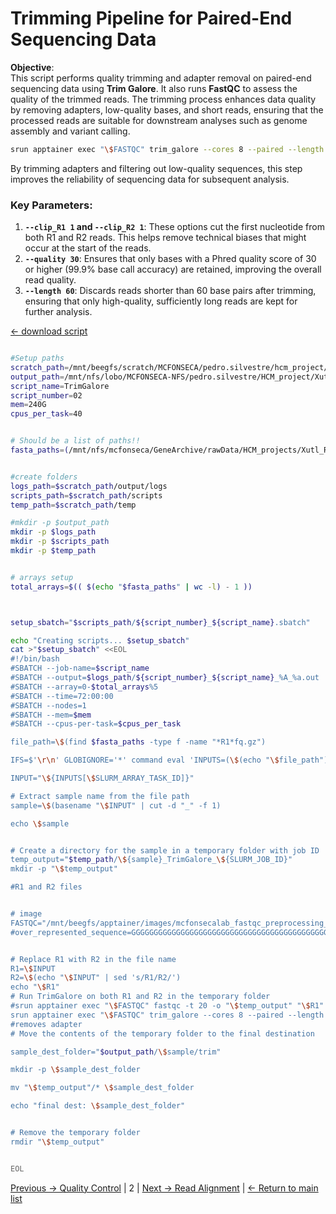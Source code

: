 # Trimming Pipeline for Paired-End Sequencing Data

**Objective**:  
This script performs quality trimming and adapter removal on paired-end sequencing data using **Trim Galore**. It also runs **FastQC** to assess the quality of the trimmed reads. The trimming process enhances data quality by removing adapters, low-quality bases, and short reads, ensuring that the processed reads are suitable for downstream analyses such as genome assembly and variant calling.

```bash
srun apptainer exec "\$FASTQC" trim_galore --cores 8 --paired --length 60 --clip_R1 1 --clip_R2 1 --quality 30 --fastqc -o \$temp_output \$R1 \$R2
```

By trimming adapters and filtering out low-quality sequences, this step improves the reliability of sequencing data for subsequent analysis.

### Key Parameters:
1. **`--clip_R1 1` and `--clip_R2 1`**: These options cut the first nucleotide from both R1 and R2 reads. This helps remove technical biases that might occur at the start of the reads.
2. **`--quality 30`**: Ensures that only bases with a Phred quality score of 30 or higher (99.9% base call accuracy) are retained, improving the overall read quality.
3. **`--length 60`**: Discards reads shorter than 60 base pairs after trimming, ensuring that only high-quality, sufficiently long reads are kept for further analysis.

[← download script](./scripts/02_TrimGalore.sh)

```bash

#Setup paths
scratch_path=/mnt/beegfs/scratch/MCFONSECA/pedro.silvestre/hcm_project/xutl
output_path=/mnt/nfs/lobo/MCFONSECA-NFS/pedro.silvestre/HCM_project/Xutl
script_name=TrimGalore
script_number=02
mem=240G
cpus_per_task=40


# Should be a list of paths!!
fasta_paths=(/mnt/nfs/mcfonseca/GeneArchive/rawData/HCM_projects/Xutl_R1.fq.gz)


#create folders
logs_path=$scratch_path/output/logs
scripts_path=$scratch_path/scripts
temp_path=$scratch_path/temp

#mkdir -p $output_path
mkdir -p $logs_path
mkdir -p $scripts_path
mkdir -p $temp_path


# arrays setup
total_arrays=$(( $(echo "$fasta_paths" | wc -l) - 1 ))



setup_sbatch="$scripts_path/${script_number}_${script_name}.sbatch"

echo "Creating scripts... $setup_sbatch"
cat >"$setup_sbatch" <<EOL
#!/bin/bash
#SBATCH --job-name=$script_name
#SBATCH --output=$logs_path/${script_number}_${script_name}_%A_%a.out
#SBATCH --array=0-$total_arrays%5
#SBATCH --time=72:00:00
#SBATCH --nodes=1
#SBATCH --mem=$mem
#SBATCH --cpus-per-task=$cpus_per_task

file_path=\$(find $fasta_paths -type f -name "*R1*fq.gz")

IFS=$'\r\n' GLOBIGNORE='*' command eval 'INPUTS=(\$(echo "\$file_path"))'

INPUT="\${INPUTS[\$SLURM_ARRAY_TASK_ID]}"

# Extract sample name from the file path
sample=\$(basename "\$INPUT" | cut -d "_" -f 1)

echo \$sample


# Create a directory for the sample in a temporary folder with job ID
temp_output="$temp_path/\${sample}_TrimGalore_\${SLURM_JOB_ID}"
mkdir -p "\$temp_output"

#R1 and R2 files


# image
FASTQC="/mnt/beegfs/apptainer/images/mcfonsecalab_fastqc_preprocessing_latest.sif"
#over_represented_sequence=GGGGGGGGGGGGGGGGGGGGGGGGGGGGGGGGGGGGGGGGGGGGGGGGGG


# Replace R1 with R2 in the file name
R1=\$INPUT
R2=\$(echo "\$INPUT" | sed 's/R1/R2/')
echo "\$R1"
# Run TrimGalore on both R1 and R2 in the temporary folder 
#srun apptainer exec "\$FASTQC" fastqc -t 20 -o "\$temp_output" "\$R1" "\$R2"
srun apptainer exec "\$FASTQC" trim_galore --cores 8 --paired --length 60 --clip_R1 1 --clip_R2 1 --quality 30 --fastqc -o \$temp_output \$R1 \$R2
#removes adapter
# Move the contents of the temporary folder to the final destination

sample_dest_folder="$output_path/\$sample/trim"

mkdir -p \$sample_dest_folder

mv "\$temp_output"/* \$sample_dest_folder

echo "final dest: \$sample_dest_folder"


# Remove the temporary folder
rmdir "\$temp_output"


EOL

```

[Previous -> Quality Control](./01_QualityControl.md) | 2 | [Next → Read Alignment](./03_Align.md) | [← Return to main list](../README.md)
